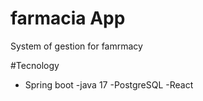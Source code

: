 # farmacia App


System of gestion for famrmacy

#Tecnology
- Spring boot
-java 17
-PostgreSQL
-React